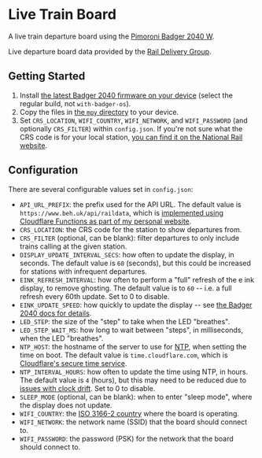 # Live Train Board
A live train departure board using the [Pimoroni Badger 2040 W](https://shop.pimoroni.com/products/badger-2040-w).

Live departure board data provided by the [Rail Delivery Group](https://www.raildeliverygroup.com/).

## Getting Started
1. Install [the latest Badger 2040 firmware on your device](https://github.com/pimoroni/badger2040) (select the regular build, not `with-badger-os`).
1. Copy the files in [the `mpy` directory](/mpy) to your device.
1. Set `CRS_LOCATION`, `WIFI_COUNTRY`, `WIFI_NETWORK`, and `WIFI_PASSWORD` (and optionally `CRS_FILTER`) within `config.json`. If you're not sure what the CRS code is for your local station, [you can find it on the National Rail website](https://www.nationalrail.co.uk/find-a-station/).

## Configuration
There are several configurable values set in `config.json`:
- `API_URL_PREFIX`: the prefix used for the API URL. The default value is `https://www.beh.uk/api/raildata`, which is [implemented using Cloudflare Functions as part of my personal website](https://github.com/BenjaminEHowe/beh.uk/tree/395b1774582eb186d2eade88fa4af21295a25a20/functions/api/raildata).
- `CRS_LOCATION`: the CRS code for the station to show departures from.
- `CRS_FILTER` (optional, can be blank): filter departures to only include trains calling at the given station.
- `DISPLAY_UPDATE_INTERVAL_SECS`: how often to update the display, in seconds. The default value is `60` (seconds), but this could be increased for stations with infrequent departures.
- `EINK_REFRESH_INTERVAL`: how often to perform a "full" refresh of the e ink display, to remove ghosting. The default value is to `60` -- i.e. a full refresh every 60th update. Set to 0 to disable.
- `EINK_UPDATE_SPEED`: how quickly to update the display -- see [the Badger 2040 docs for details](https://github.com/pimoroni/badger2040/blob/main/docs/reference.md#update-speed).
- `LED_STEP`: the size of the "step" to take when the LED "breathes".
- `LED_STEP_WAIT_MS`: how long to wait between "steps", in milliseconds, when the LED "breathes".
- `NTP_HOST`: the hostname of the server to use for [NTP](https://en.wikipedia.org/wiki/Network_Time_Protocol), when setting the time on boot. The default value is `time.cloudflare.com`, which is [Cloudflare's secure time service](https://blog.cloudflare.com/secure-time).
- `NTP_INTERVAL_HOURS`: how often to update the time using NTP, in hours. The default value is `4` (hours), but this may need to be reduced due to [issues with clock drift](https://github.com/micropython/micropython/issues/2724). Set to 0 to disable.
- `SLEEP_MODE` (optional, can be blank): when to enter "sleep mode", where the display does not update.
- `WIFI_COUNTRY`: the [ISO 3166-2 country](https://en.wikipedia.org/wiki/ISO_3166-2) where the board is operating.
- `WIFI_NETWORK`: the network name (SSID) that the board should connect to.
- `WIFI_PASSWORD`: the password (PSK) for the network that the board should connect to.
